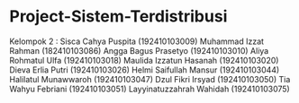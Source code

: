 # Project-Sistem-Terdistribusi

Kelompok 2 :
Sisca Cahya Puspita (192410103009)
Muhammad Izzat Rahman (182410103086)
Angga Bagus Prasetyo (192410103010)
Aliya Rohmatul Ulfa (192410103018)
Maulida Izzatun Hasanah (192410103020)
Dieva Erlia Putri (192410103026)
Helmi Saifullah Mansur (192410103044)
Halilatul Munawwaroh (192410103047)
Dzul Fikri Irsyad (192410103050)
Tia Wahyu Febriani (192410103051)
Layyinatuzzahrah Wahidah (192410103075)
